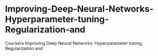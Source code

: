 # Improving-Deep-Neural-Networks-Hyperparameter-tuning-Regularization-and
Coursera Improving Deep Neural Networks: Hyperparameter tuning, Regularization and
